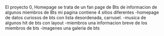 El proyecto 0, Homepage se trata de un fan page de Bts de informacion de algunos miembros de Bts 
mi pagina contiene 4 sitios diferentes 
-homepage de datos curiosos de bts con lista desordenada, carrusel.
-musica de algunos hit de bts con layout 
-miembros una informacion breve de los miembros de bts 
-imagenes una galeria de bts 
